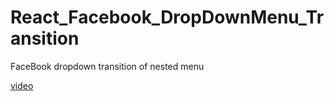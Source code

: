 # React_Facebook_DropDownMenu_Transition

FaceBook dropdown transition of nested menu

[video](!./facebooMenu.mp4)
